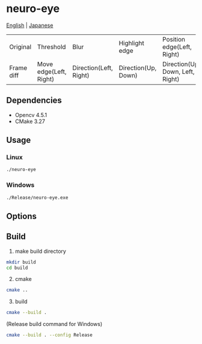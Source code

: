 # neuro-eye

[English](./README.md) | [Japanese](./README.ja.md)  

||||||
|-|-|-|-|-|
| Original | Threshold | Blur | Highlight edge | Position edge(Left, Right) |
| Frame diff | Move edge(Left, Right) | Direction(Left, Right) | Direction(Up, Down) | Direction(Up, Down, Left, Right) |

## Dependencies

- Opencv 4.5.1
- CMake 3.27

## Usage

### Linux

```sh
./neuro-eye
```

### Windows

```sh
./Release/neuro-eye.exe
```

## Options

## Build

1. make build directory  

```sh
mkdir build
cd build
```

2. cmake  

```sh
cmake ..
```

3. build

```sh
cmake --build .
```

(Release build command for Windows)  

```sh
cmake --build . --config Release
```
